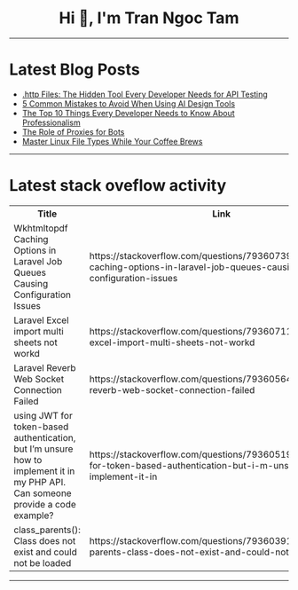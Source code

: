 <h1 align="center">Hi 👋, I'm Tran Ngoc Tam</h1>

---

# Latest Blog Posts 
<!-- BLOG-POST-LIST:START -->
- [.http Files: The Hidden Tool Every Developer Needs for API Testing](https://dev.to/apilover/http-files-the-hidden-tool-every-developer-needs-for-api-testing-5l8)
- [5 Common Mistakes to Avoid When Using AI Design Tools](https://dev.to/technology-posts/5-common-mistakes-to-avoid-when-using-ai-design-tools-1bna)
- [The Top 10 Things Every Developer Needs to Know About Professionalism](https://dev.to/respect17/the-top-10-things-every-developer-needs-to-know-about-professionalism-2ca8)
- [The Role of Proxies for Bots](https://dev.to/swiftproxy_residential/the-role-of-proxies-for-bots-48if)
- [Master Linux File Types While Your Coffee Brews](https://dev.to/nedtechie/master-linux-file-types-while-your-coffee-brews-3d35)
<!-- BLOG-POST-LIST:END -->

---

# Latest stack oveflow activity
<table>
  <tr><th>Title</th><th>Link</th></tr>
  <!-- STACKOVERFLOW:START --><tr><td>Wkhtmltopdf Caching Options in Laravel Job Queues Causing Configuration Issues</td><td>https://stackoverflow.com/questions/79360739/wkhtmltopdf-caching-options-in-laravel-job-queues-causing-configuration-issues</td></tr><tr><td>Laravel Excel import multi sheets not workd</td><td>https://stackoverflow.com/questions/79360711/laravel-excel-import-multi-sheets-not-workd</td></tr><tr><td>Laravel Reverb Web Socket Connection Failed</td><td>https://stackoverflow.com/questions/79360564/laravel-reverb-web-socket-connection-failed</td></tr><tr><td>using JWT for token-based authentication, but I’m unsure how to implement it in my PHP API. Can someone provide a code example?</td><td>https://stackoverflow.com/questions/79360519/using-jwt-for-token-based-authentication-but-i-m-unsure-how-to-implement-it-in</td></tr><tr><td>class_parents&lpar;&rpar;: Class does not exist and could not be loaded</td><td>https://stackoverflow.com/questions/79360391/class-parents-class-does-not-exist-and-could-not-be-loaded</td></tr><!-- STACKOVERFLOW:END -->
</table>

---


